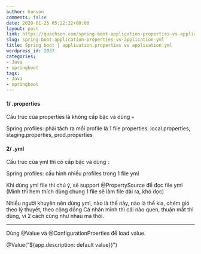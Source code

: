 ```yaml
---
author: hanson
comments: false
date: 2020-01-25 05:22:22+00:00
layout: post
link: https://quachson.com/spring-boot-application-properties-vs-application-yml/
slug: spring-boot-application-properties-vs-application-yml
title: Spring boot | application.properties vs application.yml
wordpress_id: 2037
categories:
- Java
- springboot
tags:
- Java
- springboot
---
```


#### **1/ .properties**



Cấu trúc của properties là không cấp bặc và dùng `=`

Spring profiles: phải tách ra mổi profile là 1 file properties: local.properties, staging.properties, prod.properties


#### **2/ .yml**




Cấu trúc của yml thì có cấp bậc và dùng `:`

Spring profiles: cấu hình nhiều profiles trong 1 file yml

Khi dùng yml file thì chú ý, sẽ support @PropertySource để đọc file yml (Mình thì hem thích dùng chung 1 file sẽ làm file dài ra, khó đọc)

Nhiều người khuyên nên dùng yml, nào là thế này, nào là thế kia, chém gió theo lý thuyết, theo cộng đồng Cá nhân mình thì cái nào quen, thuận mắt thì dùng, vì 2 cách cũng như nhau mà thôi.



* * *



Dùng @Value và @ConfigurationProerties để load value.

@Value("${app.description: default value}}")
